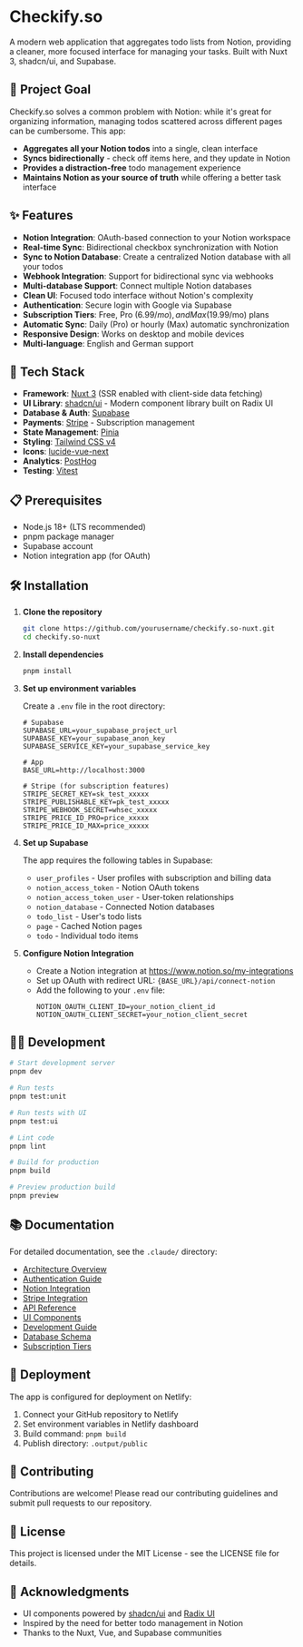 # Checkify.so

A modern web application that aggregates todo lists from Notion, providing a cleaner, more focused interface for managing your tasks. Built with Nuxt 3, shadcn/ui, and Supabase.

## 🎯 Project Goal

Checkify.so solves a common problem with Notion: while it's great for organizing information, managing todos scattered across different pages can be cumbersome. This app:

- **Aggregates all your Notion todos** into a single, clean interface
- **Syncs bidirectionally** - check off items here, and they update in Notion
- **Provides a distraction-free** todo management experience
- **Maintains Notion as your source of truth** while offering a better task interface

## ✨ Features

- **Notion Integration**: OAuth-based connection to your Notion workspace
- **Real-time Sync**: Bidirectional checkbox synchronization with Notion
- **Sync to Notion Database**: Create a centralized Notion database with all your todos
- **Webhook Integration**: Support for bidirectional sync via webhooks
- **Multi-database Support**: Connect multiple Notion databases
- **Clean UI**: Focused todo interface without Notion's complexity
- **Authentication**: Secure login with Google via Supabase
- **Subscription Tiers**: Free, Pro ($6.99/mo), and Max ($19.99/mo) plans
- **Automatic Sync**: Daily (Pro) or hourly (Max) automatic synchronization
- **Responsive Design**: Works on desktop and mobile devices
- **Multi-language**: English and German support

## 🚀 Tech Stack

- **Framework**: [Nuxt 3](https://nuxt.com/) (SSR enabled with client-side data fetching)
- **UI Library**: [shadcn/ui](https://ui.shadcn.com/) - Modern component library built on Radix UI
- **Database & Auth**: [Supabase](https://supabase.com/)
- **Payments**: [Stripe](https://stripe.com/) - Subscription management
- **State Management**: [Pinia](https://pinia.vuejs.org/)
- **Styling**: [Tailwind CSS v4](https://tailwindcss.com/)
- **Icons**: [lucide-vue-next](https://lucide.dev/)
- **Analytics**: [PostHog](https://posthog.com/)
- **Testing**: [Vitest](https://vitest.dev/)

## 📋 Prerequisites

- Node.js 18+ (LTS recommended)
- pnpm package manager
- Supabase account
- Notion integration app (for OAuth)

## 🛠️ Installation

1. **Clone the repository**
   ```bash
   git clone https://github.com/yourusername/checkify.so-nuxt.git
   cd checkify.so-nuxt
   ```

2. **Install dependencies**
   ```bash
   pnpm install
   ```

3. **Set up environment variables**
   
   Create a `.env` file in the root directory:
   ```env
   # Supabase
   SUPABASE_URL=your_supabase_project_url
   SUPABASE_KEY=your_supabase_anon_key
   SUPABASE_SERVICE_KEY=your_supabase_service_key
   
   # App
   BASE_URL=http://localhost:3000
   
   # Stripe (for subscription features)
   STRIPE_SECRET_KEY=sk_test_xxxxx
   STRIPE_PUBLISHABLE_KEY=pk_test_xxxxx
   STRIPE_WEBHOOK_SECRET=whsec_xxxxx
   STRIPE_PRICE_ID_PRO=price_xxxxx
   STRIPE_PRICE_ID_MAX=price_xxxxx
   ```

4. **Set up Supabase**
   
   The app requires the following tables in Supabase:
   - `user_profiles` - User profiles with subscription and billing data
   - `notion_access_token` - Notion OAuth tokens
   - `notion_access_token_user` - User-token relationships
   - `notion_database` - Connected Notion databases
   - `todo_list` - User's todo lists
   - `page` - Cached Notion pages
   - `todo` - Individual todo items

5. **Configure Notion Integration**
   
   - Create a Notion integration at https://www.notion.so/my-integrations
   - Set up OAuth with redirect URL: `{BASE_URL}/api/connect-notion`
   - Add the following to your `.env` file:
     ```env
     NOTION_OAUTH_CLIENT_ID=your_notion_client_id
     NOTION_OAUTH_CLIENT_SECRET=your_notion_client_secret
     ```

## 🏃‍♂️ Development

```bash
# Start development server
pnpm dev

# Run tests
pnpm test:unit

# Run tests with UI
pnpm test:ui

# Lint code
pnpm lint

# Build for production
pnpm build

# Preview production build
pnpm preview
```

## 📚 Documentation

For detailed documentation, see the `.claude/` directory:

- [Architecture Overview](.claude/technical/architecture.md)
- [Authentication Guide](.claude/getting-started/authentication.md)
- [Notion Integration](.claude/features/notion-integration.md)
- [Stripe Integration](.claude/features/stripe-integration.md)
- [API Reference](.claude/technical/api-reference.md)
- [UI Components](.claude/technical/ui-components.md)
- [Development Guide](.claude/getting-started/development.md)
- [Database Schema](.claude/technical/database-schema.md)
- [Subscription Tiers](.claude/features/subscription-tiers.md)

## 🚢 Deployment

The app is configured for deployment on Netlify:

1. Connect your GitHub repository to Netlify
2. Set environment variables in Netlify dashboard
3. Build command: `pnpm build`
4. Publish directory: `.output/public`

## 🤝 Contributing

Contributions are welcome! Please read our contributing guidelines and submit pull requests to our repository.

## 📄 License

This project is licensed under the MIT License - see the LICENSE file for details.

## 🙏 Acknowledgments

- UI components powered by [shadcn/ui](https://ui.shadcn.com/) and [Radix UI](https://www.radix-ui.com/)
- Inspired by the need for better todo management in Notion
- Thanks to the Nuxt, Vue, and Supabase communities